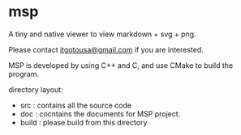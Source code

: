 # msp
A tiny and native viewer to view markdown + svg + png.

Please contact itgotousa@gmail.com if you are interested.

MSP is developed by using C++ and C, and use CMake to build the program.

directory layout:
- src : contains all the source code
- doc : cocntains the documents for MSP project.
- build : please build from this directory






